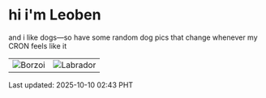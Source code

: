 # hi i'm Leoben

and i like dogs—so have some random dog pics that change whenever my CRON feels like it

|  |  |
|--------|----------|
| ![Borzoi](https://random-dog-vercel.vercel.app/api/random-borzoi?v=1760035413) | ![Labrador](https://random-dog-vercel.vercel.app/api/random-labrador?v=1760035413) |

Last updated: 2025-10-10 02:43 PHT
